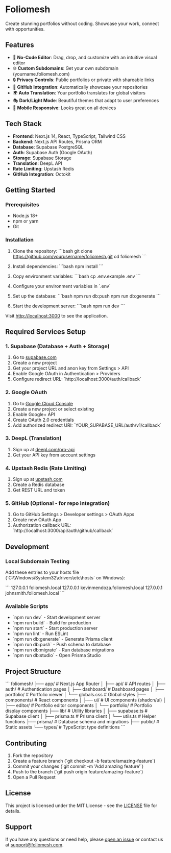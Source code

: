 # Foliomesh

Create stunning portfolios without coding. Showcase your work, connect with opportunities.

## Features

- 🎨 **No-Code Editor**: Drag, drop, and customize with an intuitive visual editor
- 🌐 **Custom Subdomains**: Get your own subdomain (yourname.foliomesh.com)
- 🔒 **Privacy Controls**: Public portfolios or private with shareable links
- 🐙 **GitHub Integration**: Automatically showcase your repositories
- 🌍 **Auto Translation**: Your portfolio translates for global visitors
- 🎭 **Dark/Light Mode**: Beautiful themes that adapt to user preferences
- 📱 **Mobile Responsive**: Looks great on all devices

## Tech Stack

- **Frontend**: Next.js 14, React, TypeScript, Tailwind CSS
- **Backend**: Next.js API Routes, Prisma ORM
- **Database**: Supabase PostgreSQL
- **Auth**: Supabase Auth (Google OAuth)
- **Storage**: Supabase Storage
- **Translation**: DeepL API
- **Rate Limiting**: Upstash Redis
- **GitHub Integration**: Octokit

## Getting Started

### Prerequisites

- Node.js 18+ 
- npm or yarn
- Git

### Installation

1. Clone the repository:
\`\`\`bash
git clone https://github.com/yourusername/foliomesh.git
cd foliomesh
\`\`\`

2. Install dependencies:
\`\`\`bash
npm install
\`\`\`

3. Copy environment variables:
\`\`\`bash
cp .env.example .env
\`\`\`

4. Configure your environment variables in \`.env\`

5. Set up the database:
\`\`\`bash
npm run db:push
npm run db:generate
\`\`\`

6. Start the development server:
\`\`\`bash
npm run dev
\`\`\`

Visit [http://localhost:3000](http://localhost:3000) to see the application.

## Required Services Setup

### 1. Supabase (Database + Auth + Storage)
1. Go to [supabase.com](https://supabase.com)
2. Create a new project
3. Get your project URL and anon key from Settings > API
4. Enable Google OAuth in Authentication > Providers
5. Configure redirect URL: \`http://localhost:3000/auth/callback\`

### 2. Google OAuth
1. Go to [Google Cloud Console](https://console.cloud.google.com)
2. Create a new project or select existing
3. Enable Google+ API
4. Create OAuth 2.0 credentials
5. Add authorized redirect URI: \`YOUR_SUPABASE_URL/auth/v1/callback\`

### 3. DeepL (Translation)
1. Sign up at [deepl.com/pro-api](https://www.deepl.com/pro-api)
2. Get your API key from account settings

### 4. Upstash Redis (Rate Limiting)
1. Sign up at [upstash.com](https://upstash.com)
2. Create a Redis database
3. Get REST URL and token

### 5. GitHub (Optional - for repo integration)
1. Go to GitHub Settings > Developer settings > OAuth Apps
2. Create new OAuth App
3. Authorization callback URL: \`http://localhost:3000/api/auth/github/callback\`

## Development

### Local Subdomain Testing

Add these entries to your hosts file (\`C:\\Windows\\System32\\drivers\\etc\\hosts\` on Windows):

\`\`\`
127.0.0.1 foliomesh.local
127.0.0.1 kevinmendoza.foliomesh.local
127.0.0.1 johnsmith.foliomesh.local
\`\`\`

### Available Scripts

- \`npm run dev\` - Start development server
- \`npm run build\` - Build for production
- \`npm run start\` - Start production server
- \`npm run lint\` - Run ESLint
- \`npm run db:generate\` - Generate Prisma client
- \`npm run db:push\` - Push schema to database
- \`npm run db:migrate\` - Run database migrations
- \`npm run db:studio\` - Open Prisma Studio

## Project Structure

\`\`\`
foliomesh/
├── app/                    # Next.js App Router
│   ├── api/               # API routes
│   ├── auth/              # Authentication pages
│   ├── dashboard/         # Dashboard pages
│   ├── portfolio/         # Portfolio viewer
│   └── globals.css        # Global styles
├── components/            # React components
│   ├── ui/               # UI components (shadcn/ui)
│   ├── editor/           # Portfolio editor components
│   └── portfolio/        # Portfolio display components
├── lib/                   # Utility libraries
│   ├── supabase.ts       # Supabase client
│   ├── prisma.ts         # Prisma client
│   └── utils.ts          # Helper functions
├── prisma/               # Database schema and migrations
├── public/               # Static assets
└── types/                # TypeScript type definitions
\`\`\`

## Contributing

1. Fork the repository
2. Create a feature branch (\`git checkout -b feature/amazing-feature\`)
3. Commit your changes (\`git commit -m 'Add amazing feature'\`)
4. Push to the branch (\`git push origin feature/amazing-feature\`)
5. Open a Pull Request

## License

This project is licensed under the MIT License - see the [LICENSE](LICENSE) file for details.

## Support

If you have any questions or need help, please [open an issue](https://github.com/yourusername/foliomesh/issues) or contact us at support@foliomesh.com.